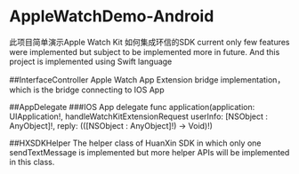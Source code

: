 # AppleWatchDemo-Android
此项目简单演示Apple Watch Kit 如何集成环信的SDK
current only few features were implemented but subject to be implemented more in future. And this project is implemented using Swift language

##InterfaceController
Apple Watch App Extension bridge implementation，which is the bridge connecting to IOS App

##AppDelegate
###IOS App delegate
func application(application: UIApplication!, handleWatchKitExtensionRequest userInfo: [NSObject : AnyObject]!, reply: (([NSObject : AnyObject]!) -> Void)!)

##HXSDKHelper
The helper class of HuanXin SDK in which only one sendTextMessage is implemented but more helper APIs will be implemented in this class.
